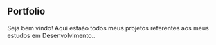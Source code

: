 ## Portfolio
Seja bem vindo! Aqui estaão todos meus projetos referentes aos meus estudos em Desenvolvimento..
